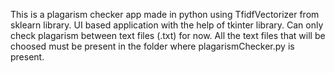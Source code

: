 This is a plagarism checker app made in python using TfidfVectorizer from sklearn library.
UI based application with the help of tkinter library.
Can only check plagarism between text files (.txt) for now.
All the text files that will be choosed must be present in the folder where plagarismChecker.py is present.
